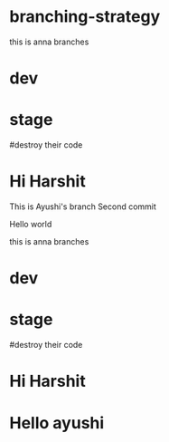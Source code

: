 # branching-strategy

this is anna branches

# dev
# stage

#destroy their code

# Hi Harshit


This is Ayushi's branch
Second commit

Hello world

this is anna branches

# dev
# stage

#destroy their code

# Hi Harshit

# Hello ayushi

